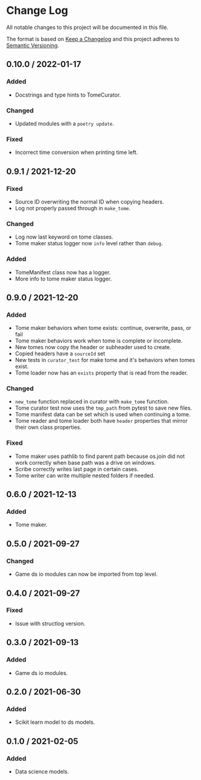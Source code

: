 # Change Log

All notable changes to this project will be documented in this file.

The format is based on [Keep a Changelog](https://keepachangelog.com/)
and this project adheres to [Semantic Versioning](https://semver.org/).

## 0.10.0 / 2022-01-17

### Added

- Docstrings and type hints to TomeCurator.

### Changed

- Updated modules with a `poetry update`.

### Fixed

- Incorrect time conversion when printing time left.

## 0.9.1 / 2021-12-20

### Fixed

- Source ID overwriting the normal ID when copying headers.
- Log not properly passed through in `make_tome`.

### Changed

- Log now last keyword on tome classes.
- Tome maker status logger now `info` level rather than `debug`.

### Added

- TomeManifest class now has a logger.
- More info to tome maker status logger.

## 0.9.0 / 2021-12-20

### Added

- Tome maker behaviors when tome exists: continue, overwrite, pass, or fail
- Tome maker behaviors work when tome is complete or incomplete.
- New tomes now copy the header or subheader used to create.
- Copied headers have a `sourceId` set
- New tests in `curator_test` for make tome and it's behaviors when tomes exist.
- Tome loader now has an `exists` property that is read from the reader.

### Changed

- `new_tome` function replaced in curator with `make_tome` function.
- Tome curator test now uses the `tmp_path` from pytest to save new files.
- Tome manifest data can be set which is used when continuing a tome.
- Tome reader and tome loader both have `header` properties that mirror their own class properties.

### Fixed

- Tome maker uses pathlib to find parent path because os.join did not work correctly when base path was a drive on windows.
- Scribe correctly writes last page in certain cases.
- Tome writer can write multiple nested folders if needed.


## 0.6.0 / 2021-12-13

### Added

- Tome maker.

## 0.5.0 / 2021-09-27

### Changed

- Game ds io modules can now be imported from top level.

## 0.4.0 / 2021-09-27

### Fixed

- Issue with structlog version.

## 0.3.0 / 2021-09-13

### Added

- Game ds io modules.

## 0.2.0 / 2021-06-30

### Added

- Scikit learn model to ds models.

## 0.1.0 / 2021-02-05

### Added

- Data science models.

